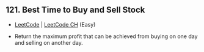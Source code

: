 ## 121. Best Time to Buy and Sell Stock

-  [LeetCode](https://leetcode.com/problems/best-time-to-buy-and-sell-stock/) | [LeetCode CH](https://leetcode.cn/problems/best-time-to-buy-and-sell-stock/) (Easy)

-   Return the maximum profit that can be achieved from buying on one day and selling on another day.
